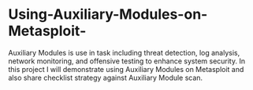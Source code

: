 # Using-Auxiliary-Modules-on-Metasploit-
Auxiliary Modules is use in task including threat detection, log analysis, network monitoring, and offensive testing to enhance system security. In this project I will demonstrate using Auxiliary Modules on Metasploit and also share checklist strategy against Auxiliary Module scan.
